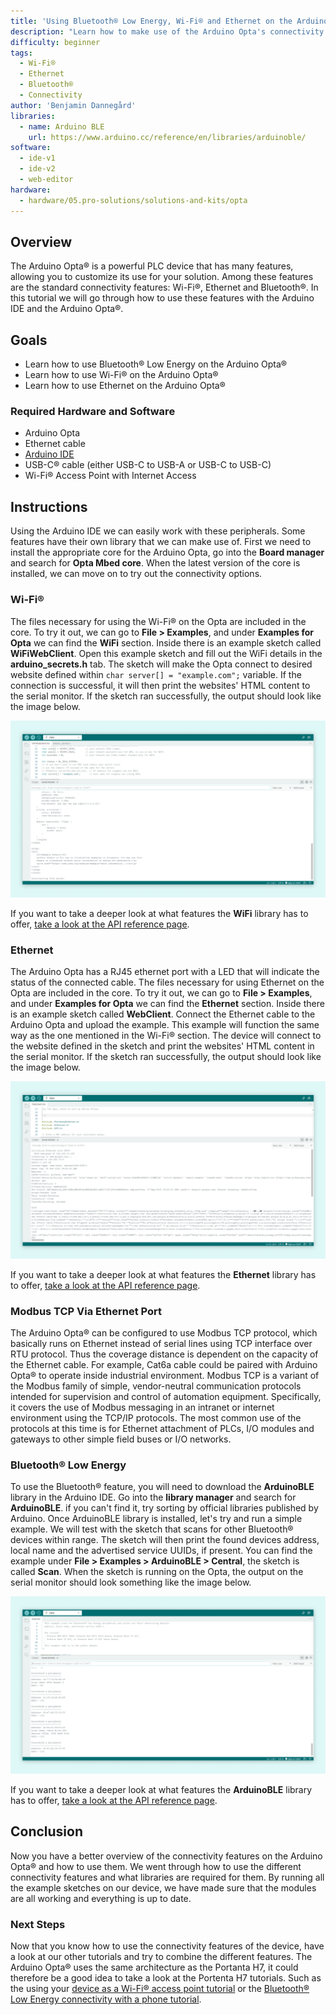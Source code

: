 ```yaml
---
title: 'Using Bluetooth® Low Energy, Wi-Fi® and Ethernet on the Arduino Opta®'
description: "Learn how to make use of the Arduino Opta's connectivity features"
difficulty: beginner
tags:
  - Wi-Fi®
  - Ethernet
  - Bluetooth®
  - Connectivity
author: 'Benjamin Dannegård'
libraries:
  - name: Arduino BLE
    url: https://www.arduino.cc/reference/en/libraries/arduinoble/
software:
  - ide-v1
  - ide-v2
  - web-editor
hardware:
  - hardware/05.pro-solutions/solutions-and-kits/opta
---
```


## Overview

The Arduino Opta® is a powerful PLC device that has many features, allowing you to customize its use for your solution. Among these features are the standard connectivity features: Wi-Fi®, Ethernet and Bluetooth®. In this tutorial we will go through how to use these features with the Arduino IDE and the Arduino Opta®.

## Goals

- Learn how to use Bluetooth® Low Energy on the Arduino Opta®
- Learn how to use Wi-Fi® on the Arduino Opta®
- Learn how to use Ethernet on the Arduino Opta®

### Required Hardware and Software

- Arduino Opta
- Ethernet cable
- [Arduino IDE](https://www.arduino.cc/en/software)
- USB-C® cable (either USB-C to USB-A or USB-C to USB-C)
- Wi-Fi® Access Point with Internet Access

## Instructions

Using the Arduino IDE we can easily work with these peripherals. Some features have their own library that we can make use of. First we need to install the appropriate core for the Arduino Opta, go into the **Board manager** and search for **Opta Mbed core**. When the latest version of the core is installed, we can move on to try out the connectivity options.

### Wi-Fi®

The files necessary for using the Wi-Fi® on the Opta are included in the core. To try it out, we can go to **File > Examples**, and under **Examples for Opta** we can find the **WiFi** section. Inside there is an example sketch called **WiFiWebClient**. Open this example sketch and fill out the WiFi details in the **arduino_secrets.h** tab. The sketch will make the Opta connect to desired website defined within `char server[] = "example.com";` variable. If the connection is successful, it will then print the websites' HTML content to the serial monitor. If the sketch ran successfully, the output should look like the image below.

![Running WiFi sketch on the Opta in the Arduino IDE](assets/opta-wifi.png)

If you want to take a deeper look at what features the **WiFi** library has to offer, [take a look at the API reference page](https://www.arduino.cc/reference/en/libraries/wifi/).

### Ethernet

The Arduino Opta has a RJ45 ethernet port with a LED that will indicate the status of the connected cable. The files necessary for using Ethernet on the Opta are included in the core. To try it out, we can go to **File > Examples**, and under **Examples for Opta** we can find the **Ethernet** section. Inside there is an example sketch called **WebClient**. Connect the Ethernet cable to the Arduino Opta and upload the example. This example will function the same way as the one mentioned in the Wi-Fi® section. The device will connect to the website defined in the sketch and print the websites' HTML content in the serial monitor. If the sketch ran successfully, the output should look like the image below.

![Running the Ethernet sketch on the Arduino Opta® in the Arduino IDE](assets/opta-ethernet.png)

If you want to take a deeper look at what features the **Ethernet** library has to offer, [take a look at the API reference page](https://www.arduino.cc/reference/en/libraries/ethernet/).

### Modbus TCP Via Ethernet Port

The Arduino Opta® can be configured to use Modbus TCP protocol, which basically runs on Ethernet instead of serial lines using TCP interface over RTU protocol. Thus the coverage distance is dependent on the capacity of the Ethernet cable. For example, Cat6a cable could be paired with Arduino Opta® to operate inside industrial environment. Modbus TCP is a variant of the Modbus family of simple, vendor-neutral communication protocols intended for supervision and control of automation equipment. Specifically, it covers the use of Modbus messaging in an intranet or internet environment using the TCP/IP protocols. The most common use of the protocols at this time is for Ethernet attachment of PLCs, I/O modules and gateways to other simple field buses or I/O networks.

### Bluetooth® Low Energy

To use the Bluetooth® feature, you will need to download the **ArduinoBLE** library in the Arduino IDE. Go into the **library manager** and search for **ArduinoBLE**. if you can't find it, try sorting by official libraries published by Arduino. Once ArduinoBLE library is installed, let's try and run a simple example. We will test with the sketch that scans for other Bluetooth® devices within range. The sketch will then print the found devices address, local name and the advertised service UUIDs, if present. You can find the example under **File > Examples > ArduinoBLE > Central**, the sketch is called **Scan**. When the sketch is running on the Opta, the output on the serial monitor should look something like the image below.

![Bluetooth® sketch running on the Opta](assets/opta-ble.png)

If you want to take a deeper look at what features the **ArduinoBLE** library has to offer, [take a look at the API reference page](https://www.arduino.cc/reference/en/libraries/arduinoble/).

## Conclusion

Now you have a better overview of the connectivity features on the Arduino Opta® and how to use them. We went through how to use the different connectivity features and what libraries are required for them. By running all the example sketches on our device, we have made sure that the modules are all working and everything is up to date.

### Next Steps

Now that you know how to use the connectivity features of the device, have a look at our other tutorials and try to combine the different features. The Arduino Opta® uses the same architecture as the Portanta H7, it could therefore be a good idea to take a look at the Portenta H7 tutorials. Such as the using your [device as a Wi-Fi® access point tutorial](https://docs.arduino.cc/tutorials/portenta-h7/wifi-access-point) or the [Bluetooth® Low Energy connectivity with a phone tutorial](https://docs.arduino.cc/tutorials/portenta-h7/ble-connectivity).

